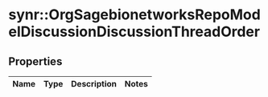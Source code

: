 # synr::OrgSagebionetworksRepoModelDiscussionDiscussionThreadOrder


## Properties
Name | Type | Description | Notes
------------ | ------------- | ------------- | -------------


